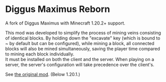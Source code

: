 # Diggus Maximus Reborn

A fork of Diggus Maximus with Minecraft 1.20.2+ support.  

This mod was developed to simplify the process of mining veins consisting of identical blocks. By holding down the "excavate" key (which is bound to ~ by default but can be configured), while mining a block, all connected blocks will also be mined simultaneously, saving the player time compared to mining each block individually.  
It must be installed on both the client and the server. When playing on a server, the server's configuration will take precedence over the client's.  

See [the original mod](https://www.curseforge.com/minecraft/mc-mods/diggus-maximus). (Below 1.20.1.)  
